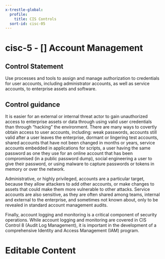 ```yaml
---
x-trestle-global:
  profile:
    title: CIS Controls
  sort-id: cisc-05
---
```


# cisc-5 - \[\] Account Management

## Control Statement

Use processes and tools to assign and manage authorization to credentials for user accounts, including administrator accounts, as well as service accounts, to enterprise assets and software.

## Control guidance

It is easier for an external or internal threat actor to gain unauthorized access to enterprise assets or data through using valid user credentials than through “hacking” the environment. There are many ways to covertly obtain access to user accounts, including: weak passwords, accounts still valid after a user leaves the enterprise, dormant or lingering test accounts, shared accounts that have not been changed in months or years, service accounts embedded in applications for scripts, a user having the same password as one they use for an online account that has been compromised (in a public password dump), social engineering a user to give their password, or using malware to capture passwords or tokens in memory or over the network.

Administrative, or highly privileged, accounts are a particular target, because they allow attackers to add other accounts, or make changes to assets that could make them more vulnerable to other attacks. Service accounts are also sensitive, as they are often shared among teams, internal and external to the enterprise, and sometimes not known about, only to be revealed in standard account management audits.

Finally, account logging and monitoring is a critical component of security operations. While account logging and monitoring are covered in CIS Control 8 (Audit Log Management), it is important in the development of a comprehensive Identity and Access Management (IAM) program.

# Editable Content

<!-- Make additions and edits below -->
<!-- The above represents the contents of the control as received by the profile, prior to additions. -->
<!-- If the profile makes additions to the control, they will appear below. -->
<!-- The above markdown may not be edited but you may edit the content below, and/or introduce new additions to be made by the profile. -->
<!-- If there is a yaml header at the top, parameter values may be edited. Use --set-parameters to incorporate the changes during assembly. -->
<!-- The content here will then replace what is in the profile for this control, after running profile-assemble. -->
<!-- The current profile has no added parts for this control, but you may add new ones here. -->
<!-- Each addition must have a heading either of the form ## Control my_addition_name -->
<!-- or ## Part a. (where the a. refers to one of the control statement labels.) -->
<!-- "## Control" parts are new parts added after the statement part. -->
<!-- "## Part" parts are new parts added into the top-level statement part with that label. -->
<!-- Subparts may be added with nested hash levels of the form ### My Subpart Name -->
<!-- underneath the parent ## Control or ## Part being added -->
<!-- See https://oscal-compass.github.io/compliance-trestle/tutorials/ssp_profile_catalog_authoring/ssp_profile_catalog_authoring for guidance. -->
